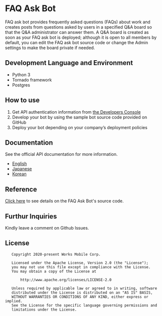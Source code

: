 # FAQ Ask Bot
FAQ ask bot provides frequently asked questions (FAQs) about work and creates posts from questions asked by users in a specified Q&A board so that the Q&A administrator can answer them. A Q&A board is created as soon as your FAQ ask bot is deployed; although it is open to all members by default, you can edit the FAQ ask bot source code or change the Admin settings to make the board private if needed.

## Development Language and Environment
* Python 3
* Tornado framework
* Postgres

## How to use

1. Get API authentication information from [the Developers Console](https://developers.worksmobile.com/console/)
2. Develop your bot by using the sample bot source code provided on GitHub
3. Deploy your bot depending on your company’s deployment policies

## Documentation
See the official API documentation for more information.

* [English](https://developers.worksmobile.com/document/10050700301?lang=en)
* [Japanese](https://developers.worksmobile.com/document/10050700301?lang=ja)
* [Korean](https://developers.worksmobile.com/document/10050700301?lang=ko)

## Reference
[Click here](https://lineworks.github.io/samplebot_faq_ask_bot/) to see details on the FAQ Ask Bot's source code.

## Furthur Inquiries
Kindly leave a comment on Github Issues. 

## License

```
   Copyright 2020-present Works Mobile Corp.

   Licensed under the Apache License, Version 2.0 (the "License");
   you may not use this file except in compliance with the License.
   You may obtain a copy of the License at

       http://www.apache.org/licenses/LICENSE-2.0

   Unless required by applicable law or agreed to in writing, software
   distributed under the License is distributed on an "AS IS" BASIS,
   WITHOUT WARRANTIES OR CONDITIONS OF ANY KIND, either express or implied.
   See the License for the specific language governing permissions and
   limitations under the License.
```
